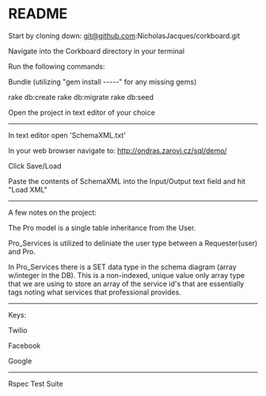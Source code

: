 # README

Start by cloning down: git@github.com:NicholasJacques/corkboard.git

Navigate into the Corkboard directory in your terminal

Run the following commands:

Bundle
(utilizing "gem install -----" for any missing gems)

rake db:create
rake db:migrate
rake db:seed

Open the project in text editor of your choice

----------------------------------------------------------------------------------

In text editor open 'SchemaXML.txt'

In your web browser navigate to: http://ondras.zarovi.cz/sql/demo/

Click Save/Load

Paste the contents of SchemaXML into the Input/Output text field and hit "Load XML"

----------------------------------------------------------------------------------

A few notes on the project:

The Pro model is a single table inheritance from the User.

Pro_Services is utilized to deliniate the user type between a Requester(user) and Pro.

In Pro_Services there is a SET data type in the schema diagram (array w/integer in the DB). This is a non-indexed, unique value only array type that we are using to store an array of the service id's that are essentially tags noting what services that professional provides.   

----------------------------------------------------------------------------------

Keys:

Twilio

Facebook

Google

----------------------------------------------------------------------------------

Rspec Test Suite
